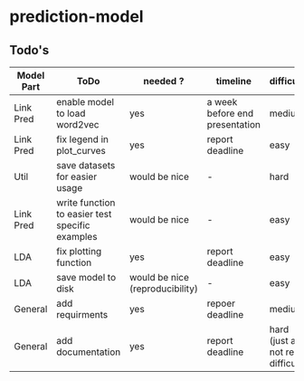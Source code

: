 # prediction-model

## Todo's
|Model Part| ToDo     |needed ?|timeline|difficulty|
|---------|---------|---------|---------|---------|
|Link Pred|enable model to load word2vec| yes | a week before end presentation|medium|
|Link Pred|fix legend in plot_curves|yes|report deadline| easy|
|Util | save datasets for easier usage|would be nice| - | hard|
|Link Pred| write function to easier test specific examples|would be nice| - | easy|
|LDA| fix plotting function| yes|report deadline| easy|
|LDA| save model to disk| would be nice (reproducibility)| - | easy |
| General| add requirments |yes|repoer deadline|medium|
|General|add documentation| yes| report deadline|hard (just a lot not really difficult)|
